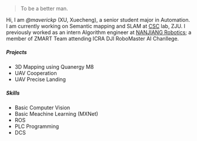 > To be a better man.

Hi, I am *@maverickp* (XU, Xuecheng), a senior student major in Automation. I am currently working on Semantic mapping and SLAM at [CSC](http://www.csc.zju.edu.cn/) lab, ZJU. I previously worked as an intern Algorithm engineer at [NANJIANG Robotics](http://www.njrobot.com/); a member of ZMART Team attending ICRA DJI RoboMaster AI Chanllege.

##### Projects

- 3D Mapping using Quanergy M8
- UAV Cooperation
- UAV Precise Landing

##### Skills

- Basic Computer Vision
- Basic Meachine Learning (MXNet)
- ROS
- PLC Programming
- DCS  


